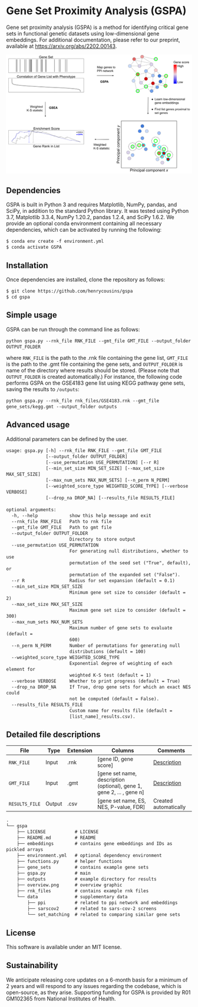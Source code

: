 # Gene Set Proximity Analysis (GSPA)

Gene set proximity analysis (GSPA) is a method for identifying critical gene sets in functional genetic datasets using low-dimensional gene embeddings. For additional documentation, please refer to our preprint, available at https://arxiv.org/abs/2202.00143. 

![Alt text](overview.png?raw=true "GSPA Overview")

## Dependencies
GSPA is built in Python 3 and requires Matplotlib, NumPy, pandas, and SciPy, in addition to the standard Python library. It was tested using Python 3.7, Matplotlib 3.3.4, NumPy 1.20.2, pandas 1.2.4, and SciPy 1.6.2. We provide an optional conda environment containing all necessary dependencies, which can be activated by running the following:
```
$ conda env create -f environment.yml
$ conda activate GSPA
```

## Installation

Once dependencies are installed, clone the repository as follows:

```
$ git clone https://github.com/henrycousins/gspa
$ cd gspa
```

## Simple usage

GSPA can be run through the command line as follows:

```
python gspa.py --rnk_file RNK_FILE --gmt_file GMT_FILE --output_folder OUTPUT_FOLDER
```
where ```RNK_FILE``` is the path to the .rnk file containing the gene list, ```GMT_FILE``` is the path to the .gmt file containing the gene sets, and ```OUTPUT_FOLDER``` is name of the directory where results should be stored. (Please note that ```OUTPUT_FOLDER``` is created automatically.) For instance, the following code performs GSPA on the GSE4183 gene list using KEGG pathway gene sets, saving the results to ```/outputs```:

```
python gspa.py --rnk_file rnk_files/GSE4183.rnk --gmt_file gene_sets/kegg.gmt --output_folder outputs
```

## Advanced usage

Additional parameters can be defined by the user.

```
usage: gspa.py [-h] --rnk_file RNK_FILE --gmt_file GMT_FILE
               [--output_folder OUTPUT_FOLDER]
               [--use_permutation USE_PERMUTATION] [--r R]
               [--min_set_size MIN_SET_SIZE] [--max_set_size MAX_SET_SIZE]
               [--max_num_sets MAX_NUM_SETS] [--n_perm N_PERM]
               [--weighted_score_type WEIGHTED_SCORE_TYPE] [--verbose VERBOSE]
               [--drop_na DROP_NA] [--results_file RESULTS_FILE]

optional arguments:
  -h, --help            show this help message and exit
  --rnk_file RNK_FILE   Path to rnk file
  --gmt_file GMT_FILE   Path to gmt file
  --output_folder OUTPUT_FOLDER
                        Directory to store output
  --use_permutation USE_PERMUTATION
                        For generating null distributions, whether to use
                        permutation of the seed set ("True", default), or
                        permutation of the expanded set ("False").
  --r R                 Radius for set expansion (default = 0.1)
  --min_set_size MIN_SET_SIZE
                        Minimum gene set size to consider (default = 2)
  --max_set_size MAX_SET_SIZE
                        Maximum gene set size to consider (default = 300)
  --max_num_sets MAX_NUM_SETS
                        Maximum number of gene sets to evaluate (default =
                        600)
  --n_perm N_PERM       Number of permutations for generating null
                        distributions (default = 100)
  --weighted_score_type WEIGHTED_SCORE_TYPE
                        Exponential degree of weighting of each element for
                        weighted K-S test (default = 1)
  --verbose VERBOSE     Whether to print progress (default = True)
  --drop_na DROP_NA     If True, drop gene sets for which an exact NES could
                        not be computed (default = False).
  --results_file RESULTS_FILE
                        Custom name for results file (default =
                        [list_name]_results.csv).
```

## Detailed file descriptions

File | Type | Extension | Columns | Comments
--- | --- | --- | --- | ---
```RNK_FILE``` | Input | .rnk | [gene ID, gene score] | [Description](https://software.broadinstitute.org/cancer/software/gsea/wiki/index.php/Data_formats#RNK:_Ranked_list_file_format_.28.2A.rnk.29)
```GMT_FILE``` | Input | .gmt | [gene set name, description (optional), gene 1, gene 2, ... , gene n] | [Description](https://software.broadinstitute.org/cancer/software/gsea/wiki/index.php/Data_formats#GMT:_Gene_Matrix_Transposed_file_format_.28.2A.gmt.29)
```RESULTS_FILE``` | Output | .csv | [gene set name, ES, NES, P-value, FDR] | Created automatically

```
.
└── gspa
    ├── LICENSE           # LICENSE
    ├── README.md         # README
    ├── embeddings        # contains gene embeddings and IDs as pickled arrays
    ├── environment.yml   # optional dependency environment
    ├── functions.py      # helper functions
    ├── gene_sets         # contains example gene sets
    ├── gspa.py           # main
    ├── outputs           # example directory for results
    ├── overview.png      # overview graphic
    ├── rnk_files         # contains example rnk files
    └── data              # supplementary data
        ├── ppi           # related to ppi network and embeddings
        ├── sarscov2      # related to sars-cov-2 screens
        └── set_matching  # related to comparing similar gene sets
```

## License

This software is available under an MIT license.

## Sustainability

We anticipate releasing core updates on a 6-month basis for a minimum of 2 years and will respond to any issues regarding the codebase, which is open-source, as they arise. Supporting funding for GSPA is provided by R01 GM102365 from National Institutes of Health.